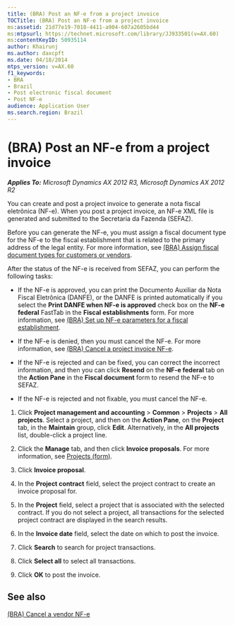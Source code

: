 ```yaml
---
title: (BRA) Post an NF-e from a project invoice
TOCTitle: (BRA) Post an NF-e from a project invoice
ms:assetid: 21d77e19-7018-4411-a904-607a2605bd44
ms:mtpsurl: https://technet.microsoft.com/library/JJ933501(v=AX.60)
ms:contentKeyID: 50935114
author: Khairunj
ms.author: daxcpft
ms.date: 04/18/2014
mtps_version: v=AX.60
f1_keywords:
- BRA
- Brazil
- Post electronic fiscal document
- Post NF-e
audience: Application User
ms.search.region: Brazil
---
```


# (BRA) Post an NF-e from a project invoice 


_**Applies To:** Microsoft Dynamics AX 2012 R3, Microsoft Dynamics AX 2012 R2_

You can create and post a project invoice to generate a nota fiscal eletrônica (NF-e). When you post a project invoice, an NF-e XML file is generated and submitted to the Secretaria da Fazenda (SEFAZ).

Before you can generate the NF-e, you must assign a fiscal document type for the NF-e to the fiscal establishment that is related to the primary address of the legal entity. For more information, see [(BRA) Assign fiscal document types for customers or vendors](bra-assign-fiscal-document-types-for-customers-or-vendors.md).

After the status of the NF-e is received from SEFAZ, you can perform the following tasks:

  - If the NF-e is approved, you can print the Documento Auxiliar da Nota Fiscal Eletrônica (DANFE), or the DANFE is printed automatically if you select the **Print DANFE when NF-e is approved** check box on the **NF-e federal** FastTab in the **Fiscal establishments** form. For more information, see [(BRA) Set up NF-e parameters for a fiscal establishment](bra-set-up-nf-e-parameters-for-a-fiscal-establishment.md).

  - If the NF-e is denied, then you must cancel the NF-e. For more information, see [(BRA) Cancel a project invoice NF-e](bra-cancel-a-project-invoice-nf-e.md).

  - If the NF-e is rejected and can be fixed, you can correct the incorrect information, and then you can click **Resend** on the **NF-e federal** tab on the **Action Pane** in the **Fiscal document** form to resend the NF-e to SEFAZ.

  - If the NF-e is rejected and not fixable, you must cancel the NF-e.

<!-- end list -->

1.  Click **Project management and accounting** \> **Common** \> **Projects** \> **All projects**. Select a project, and then on the **Action Pane**, on the **Project** tab, in the **Maintain** group, click **Edit**. Alternatively, in the **All projects** list, double-click a project line.

2.  Click the **Manage** tab, and then click **Invoice proposals**. For more information, see [Projects (form)](https://technet.microsoft.com/library/aa585245\(v=ax.60\)).

3.  Click **Invoice proposal**.

4.  In the **Project contract** field, select the project contract to create an invoice proposal for.

5.  In the **Project** field, select a project that is associated with the selected contract. If you do not select a project, all transactions for the selected project contract are displayed in the search results.

6.  In the **Invoice date** field, select the date on which to post the invoice.

7.  Click **Search** to search for project transactions.

8.  Click **Select all** to select all transactions.

9.  Click **OK** to post the invoice.

## See also

[(BRA) Cancel a vendor NF-e](bra-cancel-a-vendor-nf-e.md)

  


